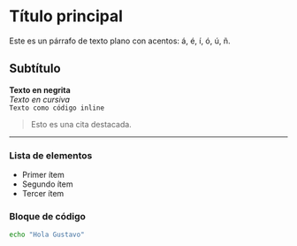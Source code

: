 # Título principal

Este es un párrafo de texto plano con acentos: á, é, í, ó, ú, ñ.

## Subtítulo

**Texto en negrita**  
*Texto en cursiva*  
`Texto como código inline`

> Esto es una cita destacada.

---

### Lista de elementos

- Primer ítem
- Segundo ítem
- Tercer ítem

### Bloque de código

```bash
echo "Hola Gustavo"
